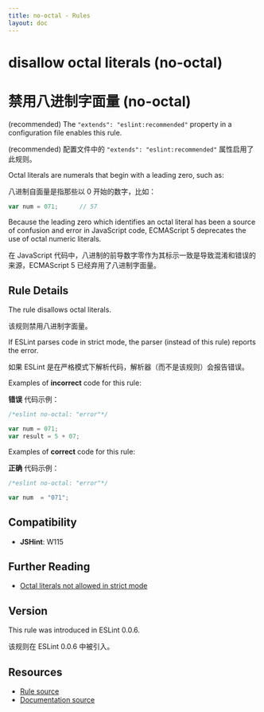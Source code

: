 ```yaml
---
title: no-octal - Rules
layout: doc
---
```

<!-- Note: No pull requests accepted for this file. See README.md in the root directory for details. -->

# disallow octal literals (no-octal)

# 禁用八进制字面量 (no-octal)

(recommended) The `"extends": "eslint:recommended"` property in a configuration file enables this rule.

(recommended) 配置文件中的 `"extends": "eslint:recommended"` 属性启用了此规则。

Octal literals are numerals that begin with a leading zero, such as:

八进制自面量是指那些以 0 开始的数字，比如：

```js
var num = 071;      // 57
```

Because the leading zero which identifies an octal literal has been a source of confusion and error in JavaScript code, ECMAScript 5 deprecates the use of octal numeric literals.

在 JavaScript 代码中，八进制的前导数字零作为其标示一致是导致混淆和错误的来源，ECMAScript 5 已经弃用了八进制字面量。

## Rule Details

The rule disallows octal literals.

该规则禁用八进制字面量。

If ESLint parses code in strict mode, the parser (instead of this rule) reports the error.

如果 ESLint 是在严格模式下解析代码，解析器（而不是该规则）会报告错误。

Examples of **incorrect** code for this rule:

**错误** 代码示例：

```js
/*eslint no-octal: "error"*/

var num = 071;
var result = 5 + 07;
```

Examples of **correct** code for this rule:

**正确** 代码示例：

```js
/*eslint no-octal: "error"*/

var num  = "071";
```

## Compatibility

* **JSHint**: W115

## Further Reading

* [Octal literals not allowed in strict mode](http://jslinterrors.com/octal-literals-are-not-allowed-in-strict-mode)

## Version

This rule was introduced in ESLint 0.0.6.

该规则在 ESLint 0.0.6 中被引入。

## Resources

* [Rule source](https://github.com/eslint/eslint/tree/master/lib/rules/no-octal.js)
* [Documentation source](https://github.com/eslint/eslint/tree/master/docs/rules/no-octal.md)
